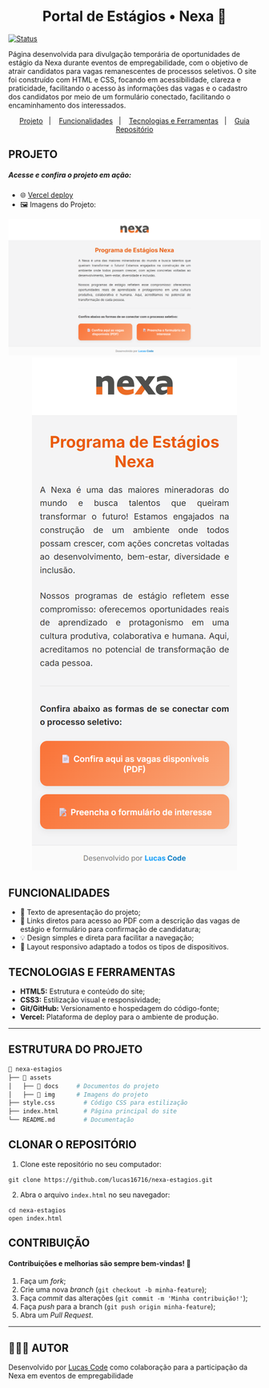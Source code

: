 <h1 align="center">Portal de Estágios • Nexa 💼</h1>

<div>
  
[![Status](https://img.shields.io/badge/Status-Finalizado-orange)]()

</div>

Página desenvolvida para divulgação temporária de oportunidades de estágio da Nexa durante eventos de empregabilidade, com o objetivo de atrair candidatos para vagas remanescentes de processos seletivos. O site foi construído com HTML e CSS, focando em acessibilidade, clareza e praticidade, facilitando o acesso às informações das vagas e o cadastro dos candidatos por meio de um formulário conectado, facilitando o encaminhamento dos interessados.

<p align="center">
  <a href="#projeto">Projeto</a>&nbsp;&nbsp;&nbsp;|&nbsp;&nbsp;&nbsp;
  <a href="#funcionalidades">Funcionalidades</a>&nbsp;&nbsp;&nbsp;|&nbsp;&nbsp;&nbsp;
  <a href="#tecnologias-e-ferramentas">Tecnologias e Ferramentas</a>&nbsp;&nbsp;&nbsp;|&nbsp;&nbsp;&nbsp;
  <a href="#estruturação-do-projeto">Guia Repositório</a>
</p>

<h2 id="projeto">PROJETO</h2>
<h5>Acesse e confira o projeto em ação:</h5>

- 🌐 <a href="https://estagiosnexa.vercel.app/">Vercel deploy</a>
- 🖼️ Imagens do Projeto:

<div align="center">
   <a target="_blank" href="https://estagiosnexa.vercel.app/">
   <img href="https://estagiosnexa.vercel.app/" src="./assets/img/Captura de Tela.png">
   </a>
   <a target="_blank" href="https://estagiosnexa.vercel.app/">
   <img href="https://lucaslinkverse.vercel.app/" src="./assets/img/Captura de Tela 2.png">
   </a>
 </div>

<h2 id="funcionalidades">FUNCIONALIDADES</h2>

- 📢 Texto de apresentação do projeto;
- 🔗 Links diretos para acesso ao PDF com a descrição das vagas de estágio e formulário para confirmação de candidatura;
- 💡 Design simples e direta para facilitar a navegação;
- 📱 Layout responsivo adaptado a todos os tipos de dispositivos.

<h2 id="tecnologias-e-ferramentas">TECNOLOGIAS E FERRAMENTAS</h2>

- **HTML5:** Estrutura e conteúdo do site;
- **CSS3:** Estilização visual e responsividade;
- **Git/GitHub:** Versionamento e hospedagem do código-fonte;
- **Vercel:** Plataforma de deploy para o ambiente de produção.

---

<h2 id="estruturação-do-projeto">ESTRUTURA DO PROJETO</h2>

```bash
📁 nexa-estagios
├── 📁 assets
│   ├── 📂 docs     # Documentos do projeto
│   ├── 📂 img      # Imagens do projeto
├── style.css        # Código CSS para estilização
├── index.html       # Página principal do site
└── README.md        # Documentação

```

<h2>CLONAR O REPOSITÓRIO</h2>

1. Clone este repositório no seu computador:

```
git clone https://github.com/lucas16716/nexa-estagios.git
```

2. Abra o arquivo `index.html` no seu navegador:

```
cd nexa-estagios
open index.html
```

<h2>CONTRIBUIÇÃO</h2>
<h4>Contribuições e melhorias são sempre bem-vindas! 🤝</h4>

1. Faça um _fork_;
2. Crie uma nova _branch_ (`git checkout -b minha-feature`);
3. Faça _commit_ das alterações (`git commit -m 'Minha contribuição!'`);
4. Faça _push_ para a branch (`git push origin minha-feature`);
5. Abra um _Pull Request_.

---

<h2>🧑🏻‍💻 AUTOR</h2> 
<p>Desenvolvido por <a href="https://lucaslinkverse.vercel.app/">Lucas Code</a> como colaboração para a participação da Nexa em eventos de empregabilidade</p>
